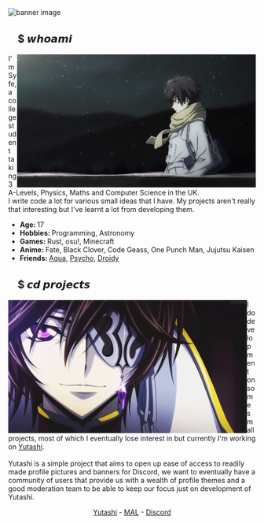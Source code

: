 <!--
**ItsSyfe/ItsSyfe** is a ✨ _special_ ✨ repository because its `README.md` (this file) appears on your GitHub profile.
-->
<img src="banner.gif" alt="banner image">

<div>
    <h2 align="left">ㅤ$ 𝙬𝙝𝙤𝙖𝙢𝙞</h2>
    <img src="aboutme.gif" align="right" width=486 height=270 alt="aboutme image">
    <p align="left">I'm Syfe, a college student taking 3 A-Levels, Physics, Maths and Computer Science in the UK.<br>I write code a lot for various small ideas that I have. My projects aren't really that interesting but I've learnt a lot from developing them.</p>
    <ul>
        <li><b>Age: </b>17</li>
        <li><b>Hobbies: </b>Programming, Astronomy</li>
        <li><b>Games: </b>Rust, osu!, Minecraft</li>
        <li><b>Anime: </b>Fate, Black Clover, Code Geass, One Punch Man, Jujutsu Kaisen</li>
        <li><b>Friends: </b><a href="https://github.com/AquaPlaysYT">Aqua</a>, <a href="https://github.com/PsychoPast">Psycho</a>, <a href="https://github.com/SiLeNSwOrD">Droidy</a></li>
    </ul>
</div>

<div>
    <h2 align="left">ㅤ$ 𝙘𝙙 𝙥𝙧𝙤𝙟𝙚𝙘𝙩𝙨</h2>
    <img src="projects.gif" align="left" width=486 height=270 alt="projects image">
    <p align="left">I do development on some small projects, most of which I eventually lose interest in but currently I'm working on <a href="https://yutashi.xyz">Yutashi</a>.<br><br>Yutashi is a simple project that aims to open up ease of access to readily made profile pictures and banners for Discord, we want to eventually have a community of users that provide us with a wealth of profile themes and a good moderation team to be able to keep our focus just on development of Yutashi.</p>
</div>

<div>
    <p align="center">
        <p align="center"><a href="https://yutashi.xyz">Yutashi</a> - <a href="https://myanimelist.net/animelist/ItsSyfe">MAL</a> - <a href="https://discords.com/bio/p/Syfe">Discord</a></p>
    </p>
</div>
